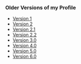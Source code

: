 ### Older Versions of my Profile

<ul>
    <li><a href="https://github.com/Akhil-Mahesh/Akhil-Mahesh/blob/alone-patch/Codes/Older%20Versions/Version1.md">Version 1</a></li>
    <li><a href="https://github.com/Akhil-Mahesh/Akhil-Mahesh/blob/alone-patch/Codes/Older%20Versions/Version2.md">Version 2</a></li>
    <li><a href="https://github.com/Akhil-Mahesh/Akhil-Mahesh/blob/cf0caea1278a4f61c4ac5ff1cddca2228f9c4997/Codes/Older%20Versions/Version2.1.md">Version 2.1</a></li>
    <li><a href="https://github.com/Akhil-Mahesh/Akhil-Mahesh/blob/95296d1fc0e456680f468c641c6e1fd7eb9357a6/Codes/Older%20Versions/Version2.2.md">Version 2.2</a></li>
    <li><a href="https://github.com/Akhil-Mahesh/Akhil-Mahesh/blob/d537a3bad4b341ae257a0e352d17d4704d64a37a/Codes/Older%20Versions/Version-3.0.md">Version 3.0</a></li>
<li>
<a href='https://github.com/Akhil-Mahesh/Akhil-Mahesh/blob/36f01837f2121b526dc52e122f9b70f1ce7a8108/Codes/Older%20Versions/Version4.0.md'>Version 4.0</a></li>
<li><a href='https://github.com/Akhil-Mahesh/Akhil-Mahesh/blob/alone-patch/Codes/Older%20Versions/Version5.0.md'>Version 5.0</a></li>
<li><a href="https://github.com/Akhil-Mahesh/Akhil-Mahesh/blob/alone-patch/Codes/Older%20Versions/Version%206.0.md">Version 6.0</a></li>
<ul>
